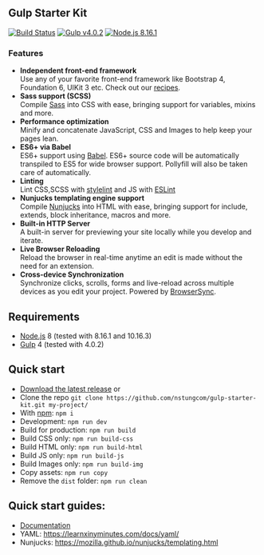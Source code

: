 ## Gulp Starter Kit
[![Build Status](https://travis-ci.org/nstungcom/gulp-starter-kit.svg?branch=master)](https://travis-ci.org/nstungcom/gulp-starter-kit) [![Gulp v4.0.2](https://img.shields.io/badge/gulp-v4.0.2-brightgreen.svg)](https://www.npmjs.com/package/gulp) [![Node.js 8.16.1](https://img.shields.io/badge/node-%3E%3D%208.16.1-brightgreen)](https://nodejs.org)



### Features
- **Independent front-end framework**  
Use any of your favorite front-end framework like Bootstrap 4, Foundation 6, UIKit 3 etc. Check out our [recipes](/docs/recipes/).
- **Sass support (SCSS)**  
Compile [Sass](http://sass-lang.com/) into CSS with ease, bringing support for variables, mixins and more.
- **Performance optimization**  
Minify and concatenate JavaScript, CSS and Images to help keep your pages lean.
- **ES6+ via Babel**  
ES6+ support using [Babel](https://babeljs.io/). ES6+ source code will be automatically transpiled to ES5 for wide browser support. Pollyfill will also be taken care of automatically.
- **Linting**  
Lint CSS,SCSS with [stylelint](https://stylelint.io/) and JS with [ESLint](https://eslint.org/)
- **Nunjucks templating engine support**  
Compile [Nunjucks](https://mozilla.github.io/nunjucks/) into HTML with ease, bringing support for include, extends, block inheritance, macros and more.
- **Built-in HTTP Server**  
A built-in server for previewing your site locally while you develop and iterate.
- **Live Browser Reloading**  
Reload the browser in real-time anytime an edit is made without the need for an extension.
- **Cross-device Synchronization**  
Synchronize clicks, scrolls, forms and live-reload across multiple devices as you edit your project. Powered by [BrowserSync](http://browsersync.io).

## Requirements
- [Node.js](https://nodejs.org/en/) 8 (tested with 8.16.1 and 10.16.3)
- [Gulp](https://gulpjs.com/) 4 (tested with 4.0.2)

## Quick start
- [Download the latest release](https://github.com/nstungcom/gulp-starter-kit/archive/master.zip) or 
- Clone the repo `git clone https://github.com/nstungcom/gulp-starter-kit.git my-project/`
- With [npm](https://www.npmjs.com/): `npm i`
- Development: `npm run dev`
- Build for production: `npm run build`
- Build CSS only: `npm run build-css`
- Build HTML only: `npm run build-html`
- Build JS only: `npm run build-js`
- Build Images only: `npm run build-img`
- Copy assets: `npm run copy`
- Remove the `dist` folder: `npm run clean`

## Quick start guides:
- [Documentation](docs/README.md)
- YAML: https://learnxinyminutes.com/docs/yaml/
- Nunjucks: https://mozilla.github.io/nunjucks/templating.html
